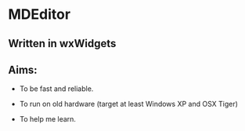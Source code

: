 # MDEditor

## Written in wxWidgets

## Aims:

- To be fast and reliable.

- To run on old hardware (target at least Windows XP and OSX Tiger)

- To help me learn.
